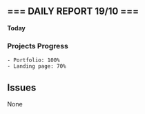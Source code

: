 ## === DAILY REPORT 19/10 ===

**Today**

### Projects Progress

    - Portfolio: 100%
    - Landing page: 70%

## Issues

None
